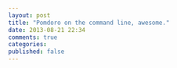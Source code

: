 ```yaml
---
layout: post
title: "Pomdoro on the command line, awesome."
date: 2013-08-21 22:34
comments: true
categories: 
published: false
---
```

